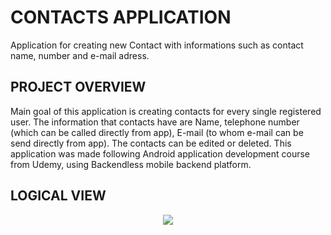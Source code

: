 # CONTACTS APPLICATION



Application for creating new Contact with informations such as contact name, number and e-mail adress.



## PROJECT OVERVIEW



Main goal of this application is creating contacts for every single registered user. The information that contacts have are Name, telephone number (which can be called directly from app), E-mail (to whom e-mail can be send directly from app). The contacts can be edited or deleted. 
This application was made following Android application development course from Udemy, using Backendless mobile backend platform.



## LOGICAL VIEW


<p align="center"> <img src=https://pasteboard.co/J7uxqJJ.jpg> </p>









